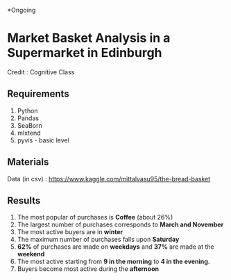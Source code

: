*Ongoing

# Market Basket Analysis in a Supermarket in Edinburgh
Credit : Cognitive Class

## Requirements
1. Python
2. Pandas
3. SeaBorn
4. mlxtend
5. pyvis - basic level

## Materials
Data (in csv) : https://www.kaggle.com/mittalvasu95/the-bread-basket

## Results
1. The most popular of purchases is **Coffee** (about 26%)
2. The largest number of purchases corresponds to **March and November**
3. The most active buyers are in **winter**
4. The maximum number of purchases falls upon **Saturday**
5. **62%** of purchases are made on **weekdays** and **37%** are made at the **weekend**
6. The most active starting from **9 in the morning** to **4 in the evening.**
7. Buyers become most active during the **afternoon**
